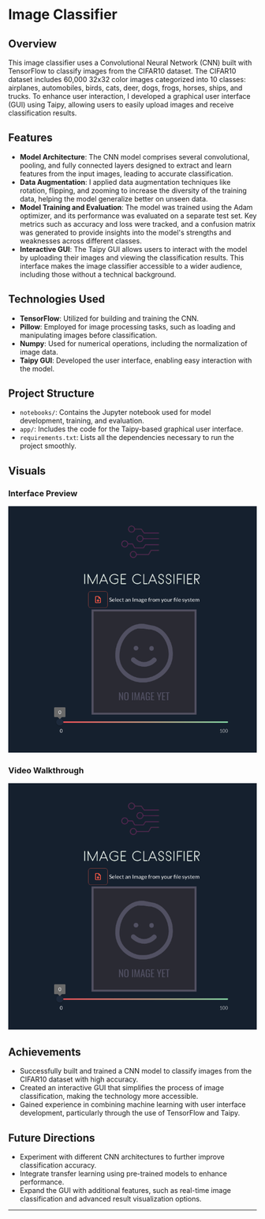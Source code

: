 # Image Classifier

## Overview

This image classifier uses a Convolutional Neural Network (CNN) built with TensorFlow to classify images from the CIFAR10 dataset. The CIFAR10 dataset includes 60,000 32x32 color images categorized into 10 classes: airplanes, automobiles, birds, cats, deer, dogs, frogs, horses, ships, and trucks. To enhance user interaction, I developed a graphical user interface (GUI) using Taipy, allowing users to easily upload images and receive classification results.

## Features

- **Model Architecture**: The CNN model comprises several convolutional, pooling, and fully connected layers designed to extract and learn features from the input images, leading to accurate classification.
- **Data Augmentation**: I applied data augmentation techniques like rotation, flipping, and zooming to increase the diversity of the training data, helping the model generalize better on unseen data.
- **Model Training and Evaluation**: The model was trained using the Adam optimizer, and its performance was evaluated on a separate test set. Key metrics such as accuracy and loss were tracked, and a confusion matrix was generated to provide insights into the model's strengths and weaknesses across different classes.
- **Interactive GUI**: The Taipy GUI allows users to interact with the model by uploading their images and viewing the classification results. This interface makes the image classifier accessible to a wider audience, including those without a technical background.

## Technologies Used

- **TensorFlow**: Utilized for building and training the CNN.
- **Pillow**: Employed for image processing tasks, such as loading and manipulating images before classification.
- **Numpy**: Used for numerical operations, including the normalization of image data.
- **Taipy GUI**: Developed the user interface, enabling easy interaction with the model.

## Project Structure

- `notebooks/`: Contains the Jupyter notebook used for model development, training, and evaluation.
- `app/`: Includes the code for the Taipy-based graphical user interface.
- `requirements.txt`: Lists all the dependencies necessary to run the project smoothly.

## Visuals

### Interface Preview
![Interface Image](screen_correct.png)

### Video Walkthrough
[![Video Walkthrough](screen_correct.png)](https://github.com/user-attachments/assets/343503eb-38b4-4f19-bd17-b44eff34e1b8)

## Achievements

- Successfully built and trained a CNN model to classify images from the CIFAR10 dataset with high accuracy.
- Created an interactive GUI that simplifies the process of image classification, making the technology more accessible.
- Gained experience in combining machine learning with user interface development, particularly through the use of TensorFlow and Taipy.

## Future Directions

- Experiment with different CNN architectures to further improve classification accuracy.
- Integrate transfer learning using pre-trained models to enhance performance.
- Expand the GUI with additional features, such as real-time image classification and advanced result visualization options.

---







